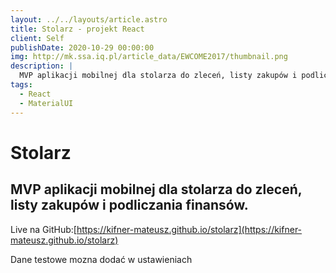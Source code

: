 ```yaml
---
layout: ../../layouts/article.astro
title: Stolarz - projekt React
client: Self
publishDate: 2020-10-29 00:00:00
img: http://mk.ssa.iq.pl/article_data/EWCOME2017/thumbnail.png
description: |
  MVP aplikacji mobilnej dla stolarza do zleceń, listy zakupów i podliczania finansów.
tags:
  - React
  - MaterialUI
---
```


# Stolarz

## MVP aplikacji mobilnej dla stolarza do zleceń, listy zakupów i podliczania finansów.

Live na GitHub:[https://kifner-mateusz.github.io/stolarz](https://kifner-mateusz.github.io/stolarz)

Dane testowe mozna dodać w ustawieniach
